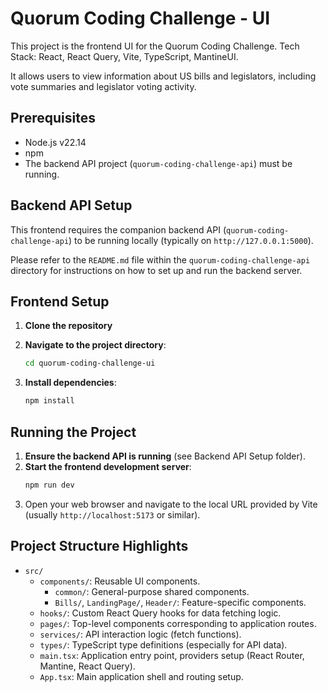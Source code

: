 # Quorum Coding Challenge - UI

This project is the frontend UI for the Quorum Coding Challenge.
Tech Stack: React, React Query, Vite, TypeScript, MantineUI.

It allows users to view information about US bills and legislators, including vote summaries and legislator voting activity.

## Prerequisites

*   Node.js v22.14
*   npm 
*   The backend API project (`quorum-coding-challenge-api`) must be running.

## Backend API Setup

This frontend requires the companion backend API (`quorum-coding-challenge-api`) to be running locally (typically on `http://127.0.0.1:5000`).

Please refer to the `README.md` file within the `quorum-coding-challenge-api` directory for instructions on how to set up and run the backend server.

## Frontend Setup
1.  **Clone the repository**
2.  **Navigate to the project directory**:
    ```bash
    cd quorum-coding-challenge-ui
    ```

3.  **Install dependencies**:
    ```bash
    npm install
    ```

## Running the Project

1.  **Ensure the backend API is running** (see Backend API Setup folder).
2.  **Start the frontend development server**:
    ```bash
    npm run dev
    ```
3.  Open your web browser and navigate to the local URL provided by Vite (usually `http://localhost:5173` or similar).

## Project Structure Highlights

*   `src/`
    *   `components/`: Reusable UI components.
        *   `common/`: General-purpose shared components.
        *   `Bills/`, `LandingPage/`, `Header/`: Feature-specific components.
    *   `hooks/`: Custom React Query hooks for data fetching logic.
    *   `pages/`: Top-level components corresponding to application routes.
    *   `services/`: API interaction logic (fetch functions).
    *   `types/`: TypeScript type definitions (especially for API data).
    *   `main.tsx`: Application entry point, providers setup (React Router, Mantine, React Query).
    *   `App.tsx`: Main application shell and routing setup.

